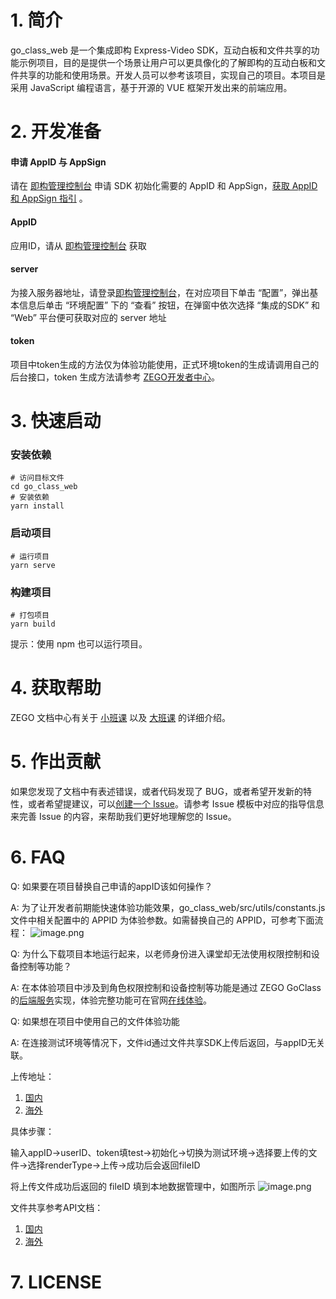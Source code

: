 # 1. 简介

go_class_web 是一个集成即构 Express-Video SDK，互动白板和文件共享的功能示例项目，目的是提供一个场景让用户可以更具像化的了解即构的互动白板和文件共享的功能和使用场景。开发人员可以参考该项目，实现自己的项目。本项目是采用 JavaScript 编程语言，基于开源的 VUE 框架开发出来的前端应用。


# 2. 开发准备

#### 申请 AppID 与 AppSign
请在 [即构管理控制台](https://console.zego.im/acount) 申请 SDK 初始化需要的 AppID 和 AppSign，[获取 AppID 和 AppSign 指引](https://doc.zego.im/API/HideDoc/GetAppIDGuide/GetAppIDGuideline.html) 。
#### AppID
应用ID，请从 [即构管理控制台](https://console.zego.im/acount) 获取

#### server
为接入服务器地址，请登录[即构管理控制台](https://console.zego.im/acount)，在对应项目下单击 “配置”，弹出基本信息后单击 “环境配置” 下的 “查看” 按钮，在弹窗中依次选择 “集成的SDK” 和 “Web” 平台便可获取对应的 server 地址

#### token

项目中token生成的方法仅为体验功能使用，正式环境token的生成请调用自己的后台接口，token 生成方法请参考 [ZEGO开发者中心](https://console.zego.im/acount)。


# 3. 快速启动

### 安装依赖


```
# 访问目标文件
cd go_class_web
# 安装依赖
yarn install
```


### 启动项目


```
# 运行项目
yarn serve
```


### 构建项目


```
# 打包项目
yarn build
```
提示：使用 npm 也可以运行项目。

# 4. 获取帮助

ZEGO 文档中心有关于 [小班课](https://doc-zh.zego.im/zh/5308.html) 以及 [大班课](https://doc-zh.zego.im/zh/6347.html) 的详细介绍。


# 5. 作出贡献

如果您发现了文档中有表述错误，或者代码发现了 BUG，或者希望开发新的特性，或者希望提建议，可以[创建一个 Issue]()。请参考 Issue 模板中对应的指导信息来完善 Issue 的内容，来帮助我们更好地理解您的 Issue。


# 6. FAQ

Q: 如果要在项目替换自己申请的appID该如何操作？

A: 为了让开发者前期能快速体验功能效果，go_class_web/src/utils/constants.js 文件中相关配置中的 APPID 为体验参数。如需替换自己的 APPID，可参考下面流程：
![image.png](https://cdn.nlark.com/yuque/0/2020/png/2309522/1606963176506-130a4827-ced2-48f2-9ef0-398cd49b708f.png)

Q: 为什么下载项目本地运行起来，以老师身份进入课堂却无法使用权限控制和设备控制等功能？

A: 在本体验项目中涉及到角色权限控制和设备控制等功能是通过 ZEGO GoClass 的[后端服务]()实现，体验完整功能可在官网[在线体验](https://doc-zh.zego.im/scene-plan/20)。


Q: 如果想在项目中使用自己的文件体验功能

A: 在连接测试环境等情况下，文件id通过文件共享SDK上传后返回，与appID无关联。

上传地址：
1. [国内](https://zegodev.gitee.io/zego-express-webrtc-sample/docsSharing/index.html)
2. [海外](https://zegodev.github.io/zego-express-webrtc-sample/docsSharing/index.html)

具体步骤：

输入appID->userID、token填test->初始化->切换为测试环境->选择要上传的文件->选择renderType->上传->成功后会返回fileID

将上传文件成功后返回的 fileID 填到本地数据管理中，如图所示
![image.png](https://cdn.nlark.com/yuque/0/2020/png/2309522/1606965200769-c918e63c-801a-4b06-aa2d-5d6fa49f0408.png)

文件共享参考API文档：
1. [国内](https://gitee.com/zegodev/zego-express-webrtc-sample/blob/master/docs/docsSharing/ZegoDocsSDK.md)
2. [海外](https://github.com/zegodev/zego-express-webrtc-sample/blob/master/docs/docsSharing/ZegoDocsSDK.md)


# 7. LICENSE

